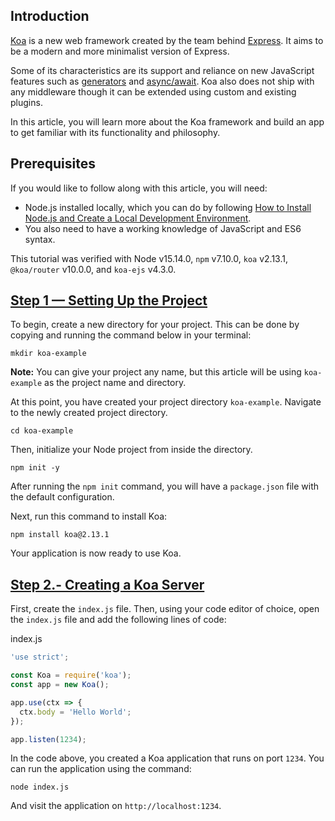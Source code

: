 ## Introduction

[Koa](https://koajs.com/) is a new web framework created by the team behind [Express](https://expressjs.com/). It aims to be a modern and more minimalist version of Express.

Some of its characteristics are its support and reliance on new JavaScript features such as [generators](https://developer.mozilla.org/en-US/docs/Web/JavaScript/Reference/Global_Objects/Generator) and [async/await](https://developer.mozilla.org/en-US/docs/Web/JavaScript/Reference/Statements/async_function). Koa also does not ship with any middleware though it can be extended using custom and existing plugins.

In this article, you will learn more about the Koa framework and build an app to get familiar with its functionality and philosophy.
## Prerequisites

If you would like to follow along with this article, you will need:

- Node.js installed locally, which you can do by following [How to Install Node.js and Create a Local Development Environment](https://www.digitalocean.com/community/tutorial_series/how-to-install-node-js-and-create-a-local-development-environment).
- You also need to have a working knowledge of JavaScript and ES6 syntax.

This tutorial was verified with Node v15.14.0, `npm` v7.10.0, `koa` v2.13.1, `@koa/router` v10.0.0, and `koa-ejs` v4.3.0.
## [Step 1 — Setting Up the Project](https://www.digitalocean.com/community/tutorials/how-to-build-a-hello-world-application-with-koa#step-1-setting-up-the-project)[](https://www.digitalocean.com/community/tutorials/how-to-build-a-hello-world-application-with-koa#step-1-setting-up-the-project)

To begin, create a new directory for your project. This can be done by copying and running the command below in your terminal:

```
mkdir koa-example
```

**Note:** You can give your project any name, but this article will be using `koa-example` as the project name and directory.

At this point, you have created your project directory `koa-example`. Navigate to the newly created project directory.

```
cd koa-example
```

Then, initialize your Node project from inside the directory.

```
npm init -y
```

After running the `npm init` command, you will have a `package.json` file with the default configuration.

Next, run this command to install Koa:

```
npm install koa@2.13.1
```

Your application is now ready to use Koa.

## [Step 2.- Creating a Koa Server](https://www.digitalocean.com/community/tutorials/how-to-build-a-hello-world-application-with-koa#step-2-creating-a-koa-server)[](https://www.digitalocean.com/community/tutorials/how-to-build-a-hello-world-application-with-koa#step-2-creating-a-koa-server)

First, create the `index.js` file. Then, using your code editor of choice, open the `index.js` file and add the following lines of code:

index.js

```js
'use strict';

const Koa = require('koa');
const app = new Koa();

app.use(ctx => {
  ctx.body = 'Hello World';
});

app.listen(1234);
```

In the code above, you created a Koa application that runs on port `1234`. You can run the application using the command:

```
node index.js
```

And visit the application on `http://localhost:1234`.
